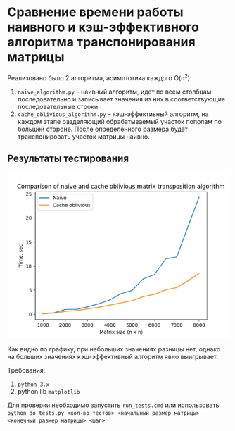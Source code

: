 # Сравнение времени работы наивного и кэш-эффективного алгоритма транспонирования матрицы
Реализовано было 2 алгоритма, асимптотика каждого O(n<sup>2</sup>):

1. `naive_algorithm.py` – наивный алгоритм, идет по всем столбцам последовательно и записывает значения из них в соответствующие
   последовательные строки.
1. `cache_oblivious_algorithm.py` – кэш-эффективный алгоритм, на каждом этапе разделяющий обрабатываемый участок пополам по большей
   стороне. После определённого размера будет транспонировать участок матрицы наивно.

## Результаты тестирования

![Результаты тестирования](graph.png)

Как видно по графику, при небольших значениях разницы нет, однако на больших значениях кэш-эффективный алгоритм явно выигрывает.

Требования:

1. `python 3.x`
1. python lib `matplotlib`

Для проверки необходимо запустить `run_tests.cmd` или использовать `python do_tests.py <кол-во тестов> <начальный размер матрицы> <конечный размер матрицы> <шаг>`
